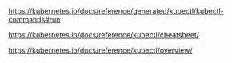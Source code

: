 ##  









https://kubernetes.io/docs/reference/generated/kubectl/kubectl-commands#run

https://kubernetes.io/docs/reference/kubectl/cheatsheet/

https://kubernetes.io/docs/reference/kubectl/overview/

